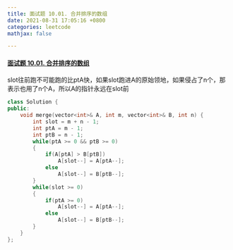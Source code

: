 ```yaml
---
title: 面试题 10.01. 合并排序的数组
date: 2021-08-31 17:05:16 +0800
categories: leetcode
mathjax: false

---
```


#### [面试题 10.01. 合并排序的数组](https://leetcode-cn.com/problems/sorted-merge-lcci/)

slot往前跑不可能跑的比ptA快，如果slot跑进A的原始领地，如果侵占了n个，那表示也用了n个A，所以A的指针永远在slot前

```c++
class Solution {
public:
    void merge(vector<int>& A, int m, vector<int>& B, int n) {
        int slot = m + n - 1;
        int ptA = m - 1;
        int ptB = n - 1;
        while(ptA >= 0 && ptB >= 0)
        {
            if(A[ptA] > B[ptB])
                A[slot--] = A[ptA--];
            else
                A[slot--] = B[ptB--];
        }
        while(slot >= 0)
        {
            if(ptA >= 0)
                A[slot--] = A[ptA--];
            else
                A[slot--] = B[ptB--];
        }
    }
};
```
